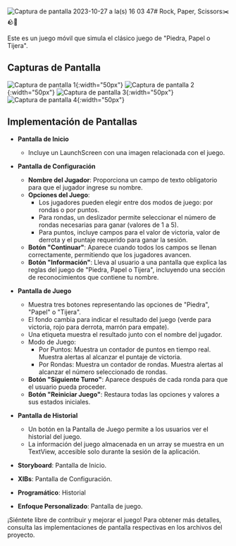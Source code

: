 ![Captura de pantalla 2023-10-27 a la(s) 16 03 47](https://github.com/Adrie2901/Rock-Sissors-Paper--Game/assets/105026315/bf410270-0ca4-4e63-89a8-73d230b13de4)# Rock, Paper, Scissors✂️🪨📄

Este es un juego móvil que simula el clásico juego de "Piedra, Papel o Tijera".

## Capturas de Pantalla

![Captura de pantalla 1](images/Captura%20de%20pantalla%202023-10-27%20a%20las%2016.03.47.jpg){:width="50px"}
![Captura de pantalla 2](images/Captura%20de%20pantalla%202023-10-27%20a%20las%2016.03.51.jpg){:width="50px"}
![Captura de pantalla 3](images/Captura%20de%20pantalla%202023-10-27%20a%20las%2016.04.10.jpg){:width="50px"}
![Captura de pantalla 4](images/Captura%20de%20pantalla%202023-10-27%20a%20las%2016.04.39.jpg){:width="50px"}



## Implementación de Pantallas

- **Pantalla de Inicio**
  - Incluye un LaunchScreen con una imagen relacionada con el juego.

- **Pantalla de Configuración**
  - **Nombre del Jugador**: Proporciona un campo de texto obligatorio para que el jugador ingrese su nombre.
  - **Opciones del Juego**:
    - Los jugadores pueden elegir entre dos modos de juego: por rondas o por puntos.
    - Para rondas, un deslizador permite seleccionar el número de rondas necesarias para ganar (valores de 1 a 5).
    - Para puntos, incluye campos para el valor de victoria, valor de derrota y el puntaje requerido para ganar la sesión.
  - **Botón "Continuar"**: Aparece cuando todos los campos se llenan correctamente, permitiendo que los jugadores avancen.
  - **Botón "Información"**: Lleva al usuario a una pantalla que explica las reglas del juego de "Piedra, Papel o Tijera", incluyendo una sección de reconocimientos que contiene tu nombre.

- **Pantalla de Juego**
  - Muestra tres botones representando las opciones de "Piedra", "Papel" o "Tijera".
  - El fondo cambia para indicar el resultado del juego (verde para victoria, rojo para derrota, marrón para empate).
  - Una etiqueta muestra el resultado junto con el nombre del jugador.
  - Modo de Juego:
    - Por Puntos: Muestra un contador de puntos en tiempo real. Muestra alertas al alcanzar el puntaje de victoria.
    - Por Rondas: Muestra un contador de rondas. Muestra alertas al alcanzar el número seleccionado de rondas.
  - **Botón "Siguiente Turno"**: Aparece después de cada ronda para que el usuario pueda proceder.
  - **Botón "Reiniciar Juego"**: Restaura todas las opciones y valores a sus estados iniciales.

- **Pantalla de Historial**
  - Un botón en la Pantalla de Juego permite a los usuarios ver el historial del juego.
  - La información del juego almacenada en un array se muestra en un TextView, accesible solo durante la sesión de la aplicación.



- **Storyboard**: Pantalla de Inicio.
- **XIBs**: Pantalla de Configuración.
- **Programático**: Historial
- **Enfoque Personalizado**: Pantalla de juego.

¡Siéntete libre de contribuir y mejorar el juego! Para obtener más detalles, consulta las implementaciones de pantalla respectivas en los archivos del proyecto.

